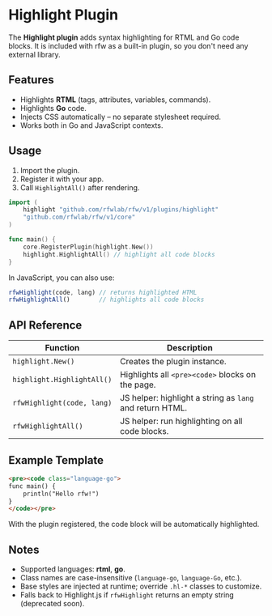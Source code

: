 # Highlight Plugin

The **Highlight plugin** adds syntax highlighting for RTML and Go code blocks. It is included with rfw as a built-in plugin, so you don't need any external library.

## Features

* Highlights **RTML** (tags, attributes, variables, commands).
* Highlights **Go** code.
* Injects CSS automatically – no separate stylesheet required.
* Works both in Go and JavaScript contexts.

## Usage

1. Import the plugin.
2. Register it with your app.
3. Call `HighlightAll()` after rendering.

```go
import (
    highlight "github.com/rfwlab/rfw/v1/plugins/highlight"
    "github.com/rfwlab/rfw/v1/core"
)

func main() {
    core.RegisterPlugin(highlight.New())
    highlight.HighlightAll() // highlight all code blocks
}
```

In JavaScript, you can also use:

```js
rfwHighlight(code, lang) // returns highlighted HTML
rfwHighlightAll()        // highlights all code blocks
```

## API Reference

| Function                   | Description                                              |
| -------------------------- | -------------------------------------------------------- |
| `highlight.New()`          | Creates the plugin instance.                             |
| `highlight.HighlightAll()` | Highlights all `<pre><code>` blocks on the page.         |
| `rfwHighlight(code, lang)` | JS helper: highlight a string as `lang` and return HTML. |
| `rfwHighlightAll()`        | JS helper: run highlighting on all code blocks.          |

## Example Template

```html
<pre><code class="language-go">
func main() {
    println("Hello rfw!")
}
</code></pre>
```

With the plugin registered, the code block will be automatically highlighted.

## Notes

* Supported languages: **rtml**, **go**.
* Class names are case-insensitive (`language-go`, `language-Go`, etc.).
* Base styles are injected at runtime; override `.hl-*` classes to customize.
* Falls back to Highlight.js if `rfwHighlight` returns an empty string (deprecated soon).

